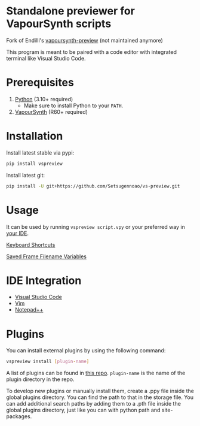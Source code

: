 # Standalone previewer for VapourSynth scripts

Fork of Endilll's [vapoursynth-preview](https://github.com/Endilll/vapoursynth-preview) (not maintained anymore)

This program is meant to be paired with a code editor with integrated terminal like Visual Studio Code.

# Prerequisites

1. [Python](https://www.Python.org/downloads) (3.10+ required)
   - Make sure to install Python to your `PATH`.
1. [VapourSynth](https://github.com/vapoursynth/vapoursynth/releases) (R60+ required)

# Installation

Install latest stable via pypi:

```bash
pip install vspreview
```

Install latest git:

```bash
pip install -U git+https://github.com/Setsugennoao/vs-preview.git
```

# Usage

It can be used by running `vspreview script.vpy` or your preferred way in [your IDE](#ide-integration).

[Keyboard Shortcuts](https://github.com/Setsugennoao/vs-preview/blob/master/docs/accessibility/keybinds.rst)

[Saved Frame Filename Variables](https://github.com/Setsugennoao/vs-preview/tree/master/docs/save_frame_placeholders.md)

# IDE Integration

- [Visual Studio Code](https://github.com/Setsugennoao/vs-preview/tree/master/docs/installation/install_vscode.rst)
- [Vim](https://github.com/Setsugennoao/vs-preview/tree/master/docs/installation/install_vim.rst)
- [Notepad++](https://github.com/Setsugennoao/vs-preview/tree/master/docs/installation/install_notepad++.rst)

# Plugins

You can install external plugins by using the following command:

```bash
vspreview install [plugin-name]
```

A list of plugins can be found in [this repo](https://github.com/Setsugennoao/vs-preview-plugins). `plugin-name` is the name of the plugin directory in the repo.

To develop new plugins or manually install them, create a .ppy file inside the global plugins directory. You can find the path to that in the storage file. You can add additional search paths by adding them to a .pth file inside the global plugins directory, just like you can with python path and site-packages.
